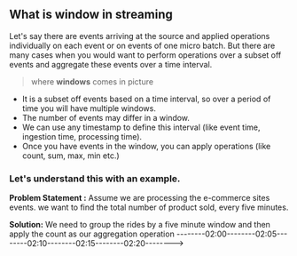 ## What is window in streaming
Let's say there are events arriving at the source and applied operations individually on each event or on events of one micro batch. But there are many cases when you would want to perform operations over a subset off events and aggregate these events over a time interval.

> where **windows** comes in picture

 - It is a subset off events based on a time interval, so over a period of time you will have multiple windows.
 - The number of events may differ in a window.
 - We can use any timestamp to define this interval (like event time, ingestion time, processing time).
 - Once you have events in the window, you can apply operations (like count, sum, max, min etc.)

### Let's understand this with an example.
**Problem Statement :** Assume we are processing the e-commerce sites events. we want to find the total number of product sold, every five minutes.

**Solution:** We need to group the rides by a five minute window and then apply the count as our aggregation operation
--------02:00--------02:05--------02:10--------02:15--------02:20-------->

<!--stackedit_data:
eyJoaXN0b3J5IjpbMTQ5MTQ4MzU0Myw0NDk3NDI4LDc5OTczOT
E3MiwtMjM0Mzg5NDAsLTIwODI5NTMyNDAsODkzMTkwODI5LC0x
OTY0MjU3NTE5LC0xNzIwMzM0OTU5LC0xMDU2NjcyMTkyLDE0Mj
A3OTg1NjEsODU3MzQ1MzQyLDM5OTM4NDM2LDE5NjY0MDI3NzYs
MTg2Mzg4ODk5Nyw3NTIyMTAzNzUsLTI5OTY2MTI2OSwtMTUyMj
M0MTI4NywtNDc0NDY3MTIxLDg1ODYyMDQ2NCw3ODcxMjcyNTFd
fQ==
-->